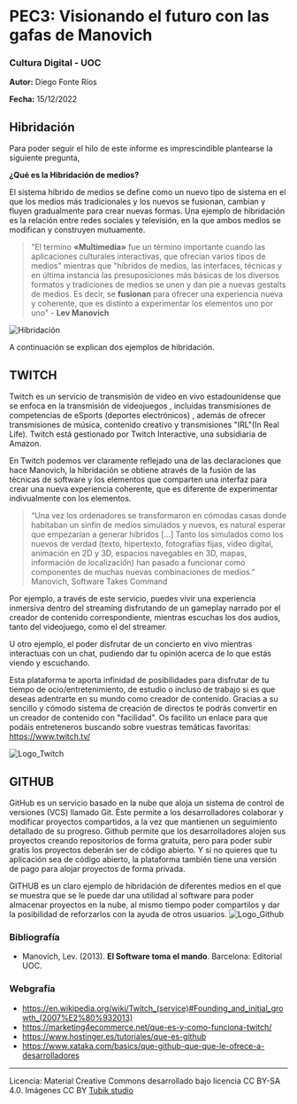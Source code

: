
# PEC3: Visionando el futuro con las gafas de Manovich 

###  Cultura Digital - UOC


**Autor:** Diego Fonte Ríos

**Fecha:** 15/12/2022

## Hibridación

Para poder seguir el hilo de este informe es imprescindible plantearse la siguiente pregunta,

**¿Qué es la Hibridación de medios?**

 El sistema híbrido de medios se define como un nuevo tipo de sistema en el que los medios más tradicionales y los nuevos se fusionan, cambian y fluyen gradualmente para crear nuevas formas. Una ejemplo de hibridación es la relación entre redes sociales y televisión, en la que ambos medios se modifican y construyen mutuamente.

>"El termino **«Multimedia»** fue un término importante cuando las aplicaciones culturales interactivas, que ofrecían varios tipos de medios" mientras que "híbridos de medios, las interfaces, técnicas y en última instancia las presuposiciones más básicas de los diversos formatos y tradiciones de medios se unen y dan pie a nuevas gestalts de medios. Es decir, se **fusionan** para ofrecer una experiencia nueva y coherente, que es distinto a experimentar los elementos uno por uno" -  **Lev Manovich**

![Hibridación](https://pbs.twimg.com/media/EAVNDNhXUAAwIIR.png) 

A continuación se explican dos ejemplos de hibridación.

## TWITCH

Twitch es un servicio de transmisión de video en vivo estadounidense que se enfoca en la transmisión de videojuegos , incluidas transmisiones de competencias de eSports (deportes electrónicos) , además de ofrecer transmisiones de música, contenido creativo y transmisiones "IRL"(In Real Life). Twitch está gestionado por Twitch Interactive, una subsidiaria de Amazon.

En Twitch podemos ver claramente reflejado una de las declaraciones que hace Manovich, la hibridación se obtiene através de la fusión de las técnicas de software y los elementos que comparten una interfaz para crear una nueva experiencia coherente, que es diferente de experimentar indivualmente con los elementos.

>“Una vez los ordenadores se transformaron en cómodas casas donde habitaban un sinfín de medios simulados y nuevos, es natural esperar que empezarían a generar híbridos […] Tanto los simulados como los nuevos de verdad (texto, hipertexto, fotografías fijas, vídeo digital, animación en 2D y 3D, espacios navegables en 3D, mapas, información de localización) han pasado a funcionar como componentes de muchas nuevas combinaciones de medios.” Manovich, Software Takes Command

Por ejemplo, a través de este servicio, puedes vivir una experiencia inmersiva dentro del streaming disfrutando de un gameplay narrado por el creador de contenido correspondiente, mientras escuchas los dos audios, tanto del videojuego, como el del streamer.

U otro ejemplo, el poder disfrutar de un concierto en vivo mientras interactuas con un chat, pudiendo dar tu opinión acerca de lo que estás viendo y escuchando.

Esta plataforma te aporta infinidad de posibilidades para disfrutar de tu tiempo de ocio/entretenimiento, de estudio o incluso de trabajo si es que deseas adentrarte en su mundo como creador de contenido.
Gracias a su sencillo y cómodo sistema de creación de directos te podrás convertir en un creador de contenido con "facilidad".
Os facilito un enlace para que podáis entreteneros buscando sobre vuestras temáticas favoritas: https://www.twitch.tv/

![Logo_Twitch](https://www.movistar.es/blog/wp-content/uploads/sites/3/2022/07/twitch-movistar.jpg)


## GITHUB

GitHub es un servicio basado en la nube que aloja un sistema de control de versiones (VCS) llamado Git. Éste permite a los desarrolladores colaborar y modificar proyectos compartidos, a la vez que mantienen un seguimiento detallado de su progreso.
Github permite que los desarrolladores alojen sus proyectos creando repositorios de forma gratuita, pero para poder subir gratis los proyectos deberán ser de código abierto. Y si no quieres que tu aplicación sea de código abierto, la plataforma también tiene una versión de pago para alojar proyectos de forma privada.

GITHUB es un claro ejemplo de hibridación de diferentes medios en el que se muestra que se le puede dar una utilidad al software para poder almacenar proyectos en la nube, al mismo tiempo poder compartilos y dar la posibilidad de reforzarlos con la ayuda de otros usuarios.
![Logo_Github](https://global-uploads.webflow.com/5f5a53e153805db840dae2db/6073fbf151fa4565d48572dc_GitHub_aprender-programaci%25C3%25B3n.jpeg)

### Bibliografía

* Manovich, Lev. (2013). **El Software toma el mando**. Barcelona: Editorial UOC. 

### Webgrafía
* https://en.wikipedia.org/wiki/Twitch_(service)#Founding_and_initial_growth_(2007%E2%80%932013)
* https://marketing4ecommerce.net/que-es-y-como-funciona-twitch/
* https://www.hostinger.es/tutoriales/que-es-github
* https://www.xataka.com/basics/que-github-que-que-le-ofrece-a-desarrolladores
----

Licencia: Material Creative Commons desarrollado bajo licencia CC BY-SA 4.0. Imágenes CC BY [Tubik studio](https://blog.tubikstudio.com/how-to-create-original-flat-illustrations-designers-tips/) 
